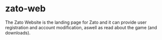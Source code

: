 # zato-web
The Zato Website is the landing page for Zato and it can provide user registration and account modification, aswell as read about the game (and downloads).
